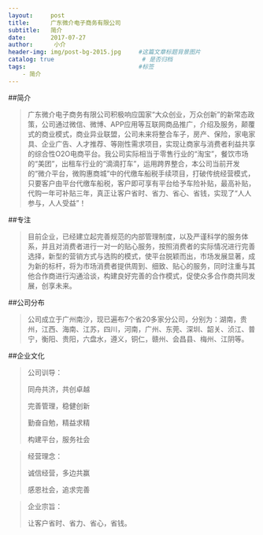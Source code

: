 ```yaml
---
layout:     post                       
title:      广东微介电子商务有限公司 
subtitle:   简介 
date:       2017-07-27                 
author:      小介               
header-img: img/post-bg-2015.jpg     #这篇文章标题背景图片
catalog: true                         # 是否归档
tags:                                #标签
    - 简介
---
```


##简介
> 广东微介电子商务有限公司积极响应国家“大众创业，万众创新”的新常态政策，公司通过微信、微博、APP应用等互联网商品推广，介绍及服务，颠覆式的商业模式，商业异业联盟，公司未来将整合车子，房产、保险，家电家具、企业广告、人才推荐、等刚性需求项目，实现让商家与消费者利益共享的综合性O2O电商平台。我公司实际相当于零售行业的“淘宝”，餐饮市场的“美团”，出租车行业的“滴滴打车”，运用跨界整合，本公司当前开发的“微介平台，微购惠商城”中的代缴车船税手续项目，打破传统经营模式，只要客户由平台代缴车船税，客户即可享有平台给予车险补贴，最高补贴，代购一年可补贴三年，真正让客户省时、省力、省心、省钱，实现了“人人参与，人人受益”！

	 
##专注
> 目前企业，已经建立起完善规范的内部管理制度，以及严谨科学的服务体系，并且对消费者进行一对一的贴心服务，按照消费者的实际情况进行完善选择，新型的营销方式与选购的模式，使平台脱颖而出，市场发展显著，成为新的标杆，将为市场消费者提供周到、细致、贴心的服务，同时注重与其他合作商进行沟通洽谈，构建良好完善的合作模式，促使众多合作商共同发展，创享未来。

##公司分布	 
> 
> 公司成立于广州南沙，现已遍布7个省20多家分公司，分别为：湖南，贵州，江西、海南、江苏，四川，河南，广州、东莞、深圳、韶关、浈江、普宁，衡阳、贵阳，六盘水，遵义，铜仁，赣州、会昌县、梅州、江阴等。

##企业文化	 

> 公司训导：
> 
> 同舟共济，共创卓越
> 
> 完善管理，稳健创新
> 
> 勤奋自勉，精益求精
> 
> 构建平台，服务社会

> 经营理念：
> 
> 诚信经营，多边共赢
> 
> 感恩社会，追求完善

> 企业宗旨：
> 
> 让客户省时、省力、省心，省钱。

